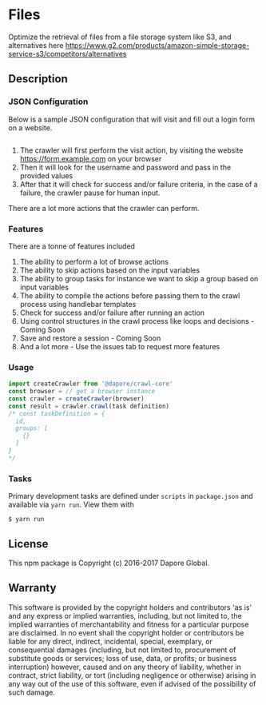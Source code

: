 # Files
Optimize the retrieval of files from a file storage system like S3, and alternatives here https://www.g2.com/products/amazon-simple-storage-service-s3/competitors/alternatives

## Description



### JSON Configuration
Below is a sample JSON configuration that will visit and fill out a login form on a website.

```

```
1. The crawler will first perform the visit action, by visiting the website https://form.example.com on your browser
2. Then it will look for the username and password and pass in the provided values
3. After that it will check for success and/or failure criteria, in the case of a failure, the crawler pause for human input.

There are a lot more actions that the crawler can perform.

### Features
There are a tonne of features included
1. The ability to perform a lot of browse actions
2. The ability to skip actions based on the input variables
3. The ability to group tasks for instance we want to skip a group based on input variables
4. The ability to compile the actions before passing them to the crawl process using handlebar templates
5. Check for success and/or failure after running an action
6. Using control structures in the crawl process like loops and decisions - Coming Soon
7. Save and restore a session  - Coming Soon
8. And a lot more - Use the issues tab to request more features

### Usage

```js
import createCrawler from '@dapore/crawl-core'
const browser = // get a browser instance
const crawler = createCrawler(browser)
const result = crawler.crawl(task definition)
/* const taskDefinition = {
  id,
  groups: [
    {}
  ]
}
*/
```
### Tasks

Primary development tasks are defined under `scripts` in `package.json`
and available via `yarn run`.
View them with

```
$ yarn run
```
## License

This npm package is Copyright (c) 2016-2017 Dapore Global.

## Warranty

This software is provided by the copyright holders and contributors 'as is' and
any express or implied warranties, including, but not limited to, the implied
warranties of merchantability and fitness for a particular purpose are
disclaimed. In no event shall the copyright holder or contributors be liable for
any direct, indirect, incidental, special, exemplary, or consequential damages
(including, but not limited to, procurement of substitute goods or services;
loss of use, data, or profits; or business interruption) however, caused and on
any theory of liability, whether in contract, strict liability, or tort
(including negligence or otherwise) arising in any way out of the use of this
software, even if advised of the possibility of such damage.
